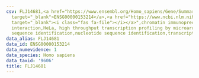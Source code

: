 ```yaml
---
csv: FLJ14681,<a href="https://www.ensembl.org/Homo_sapiens/Gene/Summary?db=core;g=ENSG00000153214"
  target="_blank">ENSG00000153214</a>,<a href="https://www.ncbi.nlm.nih.gov/pubmed/17216044"
  target="_blank"><i class="fas fa-file"></i></a>",chromatin immunoprecipitation assay,direct
  interaction,HeLa, high throughput transcription profiling by microarray,nucleotide
  sequence identification,nucleotide sequence identification,transcriptional regulation,
data_alias: FLJ14681
data_id: ENSG00000153214
data_numevidence: 1
data_species: Homo sapiens
data_taxid: '9606'
title: FLJ14681
---
```


